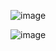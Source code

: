 ![image](https://github.com/user-attachments/assets/3bc556e6-bf5a-4758-8991-d899d9f86de8)

![image](https://github.com/user-attachments/assets/f4a0a727-9dc0-4e45-99db-3d96114fab8c)

